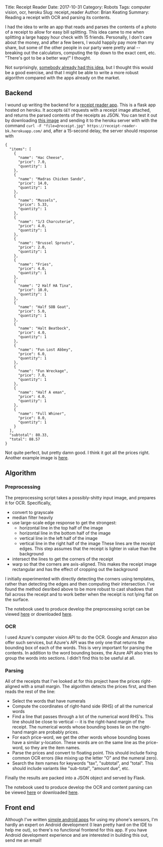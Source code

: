 Title: Receipt Reader
Date: 2017-10-31
Category: Robots
Tags: computer vision, ocr, heroku
Slug: receipt_reader
Author: Brian Keating
Summary: Reading a receipt with OCR and parsing its contents.

I had the idea to write an app that reads and parses the contents of a photo of a receipt to allow for easy bill splitting. This idea came to me when splitting a large happy hour check with 15 friends. Personally, I don't care about the money, and after a few beers, I would happily pay more than my share, but some of the other people in our party were pretty anal -- breaking out the calculators, computing the tip down to the exact cent, etc. "There's got to be a better way!" I thought.  

Not surprisingly, [somebody already had this idea](https://play.google.com/store/apps/details?id=com.bring10.tab&hl=en), but I thought this would be a good exercise, and that I might be able to write a more robust algorithm compared with the apps already on the market.


## Backend

I wound up writing the backend for a [receipt reader app](https://github.com/brikeats/receipt-reader). This is a flask app hosted on heroku. It accepts `GET` requests with a receipt image attached, and returns the parsed contents of the receipts as JSON. You can test it out by downloading [this image]({filename}/images/receipt.jpg) and sending it to the heroku server with with the command `curl -F "file=@receipt.jpg" https://receipt-reader-bk.herokuapp.com/` and, after a 15-second delay, the server should response with 

    {
      "items": [
        {
          "name": "Hac Cheese", 
          "price": 7.0, 
          "quantity": 1
        }, 
        {
          "name": "Madras Chicken Sando", 
          "price": 14.0, 
          "quantity": 1
        }, 
        {
          "name": "Mussels", 
          "price": 5.33, 
          "quantity": 1
        }, 
        {
          "name": "1/3 Charcuterie", 
          "price": 4.0, 
          "quantity": 1
        }, 
        {
          "name": "Brussel Sprouts", 
          "price": 2.0, 
          "quantity": 1
        }, 
        {
          "name": "Fries", 
          "price": 4.0, 
          "quantity": 1
        }, 
        {
          "name": "2 Half HA Tina", 
          "price": 10.0, 
          "quantity": 1
        }, 
        {
          "name": "Half SOB Goat", 
          "price": 5.0, 
          "quantity": 1
        }, 
        {
          "name": "Halt Beatbock", 
          "price": 4.0, 
          "quantity": 1
        }, 
        {
          "name": "Fun Lost Abbey", 
          "price": 6.0, 
          "quantity": 1
        }, 
        {
          "name": "Fun Wreckage", 
          "price": 7.0, 
          "quantity": 1
        }, 
        {
          "name": "Half A eman", 
          "price": 4.0, 
          "quantity": 1
        }, 
        {
          "name": "Full Whiner", 
          "price": 8.0, 
          "quantity": 1
        }
      ], 
      "subtotal": 80.33, 
      "total": 88.57
    }

Not quite perfect, but pretty damn good. I think it got all the prices right. Another example image is [here]({filename}/images/receipt2.jpg).


## Algorithm

### Preprocessing

The preprocessing script takes a possibly-shitty input image, and prepares it for OCR. Specifically,

* convert to grayscale
* median filter heavily
* use large-scale edge response to get the strongest:
    - horizontal line in the top half of the image
    - horizontal line in the bottom half of the image
    - vertical line in the left half of the image
    - vertical line in the right half of the image
   These lines are the receipt edges. This step assumes that the receipt is lighter in value than the background
* intersect the lines to get the corners of the receipt
* warp so that the corners are axis-aligned. This makes the receipt image rectangular and has the effect of cropping out the background

I initially experimented with directly detecting the corners using templates, rather than detecting the edges and then computing their intersection. I've found the method desribed above to be more robust to cast shadows that fall across the receipt and to work better when the receipt is not lying flat on the surface.

The notebook used to produce develop the preprocessing script can be viewed [here]({filename}/notebooks/preprocess.html) or downloaded [here]({filename}/notebooks/preprocess.ipynb).

### OCR

I used Azure's computer vision API to do the OCR. Google and Amazon also offer such services, but Azure's API was the only one that returns the bounding box of each of the words. This is very important for parsing the contents. In addition to the word bounding boxes, the Azure API also tries to group the words into sections. I didn't find this to be useful at all.

### Parsing

All of the receipts that I've looked at for this project have the prices right-aligned with a small margin. The algorithm detects the prices first, and then reads the rest of the line:

* Select the words that have numerals
* Compute the coordinates of right-hand side (RHS) of all the numerical words
* Find a line that passes through a lot of the numerical word RHS's. This line should be close to vertical -- it is the right-hand margin of the receipt. The numerical words whose bounding boxes lie on the right-hand margin are probably prices.
* For each price-word, we get the other words whose bounding boxes have a similar y-location. These words are on the same line as the price-word, so they are the item names. 
* Parse the prices and convert to floating point. This should include fixing common OCR errors (like mixing up the letter "O" and the numeral zero).
* Search the item names for keywords "tax", "subtotal", and "total". This should include variants like "sub-total", "amount due", etc.

Finally the results are packed into a JSON object and served by Flask.

The notebook used to produce develop the OCR and content parsing can be viewed [here]({filename}/notebooks/azure_api.html) or downloaded [here]({filename}/notebooks/azure_api.ipynb).

## Front end

Although I've written [simple android apps](https://github.com/brikeats/Compass) for using my phone's sensors, I'm hardly an expert on Android development (I lean pretty hard on the IDE to help me out), so there's no functional frontend for this app. If you have Android development experience and are interested in building this out, send me an email!
